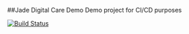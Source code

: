 ##Jade Digital Care Demo
Demo project for CI/CD purposes


[![Build Status](https://dev.azure.com/dprosenbrock/Jade-Digital-Care/_apis/build/status/2?branchName=master)](https://dev.azure.com/dprosenbrock/Jade-Digital-Care/_build/latest?definitionId=2&branchName=master)

